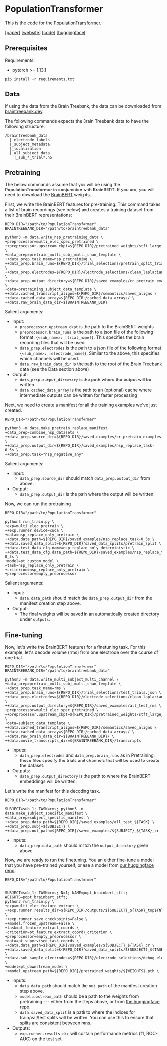 # PopulationTransformer
This is the code for the [PopulationTransformer](https://arxiv.org/abs/2406.03044v4).

[[paper](https://arxiv.org/abs/2406.03044)] [[website](https://glchau.github.io/population-transformer/)] [[code](https://github.com/czlwang/PopulationTransformer)] [[huggingface](https://huggingface.co/PopulationTransformer/popt_brainbert_stft)] 


## Prerequisites
Requirements:
- pytorch >= 1.13.1
```
pip install -r requirements.txt
```

## Data
If using the data from the Brain Treebank, the data can be downloaded from [braintreebank.dev](https://braintreebank.dev).

The following commands expects the Brain Treebank data to have the following structure:
```
/braintreebank_data
  |_electrode_labels
  |_subject_metadata
  |_localization
  |_all_subject_data
    |_sub_*_trial*.h5
```

## Pretraining
The below commands assume that you will be using the PopulationTransformer in conjunction with BrainBERT. 
If you are, you will need to download the [BrainBERT](https://github.com/czlwang/BrainBERT) weights.

First, we write the BrainBERT features for pre-training. This command takes a list of brain recordings (see below) and creates a training dataset from their BrainBERT representations:
```
REPO_DIR="/path/to/PopulationTransformer"
BRAINTREEBANK_DIR="/path/to/braintreebank_data"

python3 -m data.write_nsp_pretraining_data \
+preprocessor=multi_elec_spec_pretrained \
++preprocessor.upstream_ckpt=${REPO_DIR}/pretrained_weights/stft_large_pretrained.pth \
+data_prep=pretrain_multi_subj_multi_chan_template \
++data_prep.task_name=nsp_pretraining \
++data_prep.brain_runs=${REPO_DIR}/trial_selections/pretrain_split_trials.json \
++data_prep.electrodes=${REPO_DIR}/electrode_selections/clean_laplacian.json \
++data_prep.output_directory=${REPO_DIR}/saved_examples/cr_pretrain_examples \
+data=pretraining_subject_data_template \
++data.cached_transcript_aligns=${REPO_DIR}/semantics/saved_aligns \
++data.cached_data_array=${REPO_DIR}/cached_data_arrays/ \
++data.raw_brain_data_dir=${BRAINTREEBANK_DIR}  
```
Salient arguments:
- Input:
    - `preprocessor.upstream_ckpt` is the path to the BrainBERT weights
    - `preprocessor.brain_runs` is the path to a json file of the following format: `{<sub_name>: [trial_name]}`. This specifies the brain recording files that will be used.
    - `data_prep.electrodes` is the path to a json file of the following format `{<sub_name>: [electrode_name]}`. Similar to the above, this specifies which channels will be used.
    - `data.raw_brain_data_dir` is the path to the root of the Brain Treebank data (see the Data section above)
- Output:
    - `data_prep.output_directory` is the path where the output will be written
    - `data.cached_data_array` is the path to an (optional) cache where intermediate outputs can be written for faster processing 

Next, we need to create a manifest for all the training examples we've just created. 
```
REPO_DIR="/path/to/PopulationTransformer"

python3 -m data.make_pretrain_replace_manifest +data_prep=combine_nsp_datasets \
++data_prep.source_dir=${REPO_DIR}/saved_examples/cr_pretrain_examples \
++data_prep.output_dir=${REPO_DIR}/saved_examples/nsp_replace_task-0_5s \
++data_prep.task="nsp_negative_any"
```
Salient arguments:
- Input:
    - `data_prep.source_dir` should match `data_prep.output_dir` from above.
- Output:
    - `data_prep.output_dir` is the path where the output will be written.

Now, we can run the pretraining
```
REPO_DIR="/path/to/PopulationTransformer"

python3 run_train.py \
+exp=multi_elec_pretrain \
++exp.runner.device=cuda \
+data=nsp_replace_only_pretrain \
++data.data_path=${REPO_DIR}/saved_examples/nsp_replace_task-0_5s \
++data.saved_data_split=${REPO_DIR}/saved_data_splits/pretrain_split \
++data.test_data_cfg.name=nsp_replace_only_deterministic \
++data.test_data_cfg.data_path=${REPO_DIR}/saved_examples/nsp_replace_task-0_5s \
+model=pt_custom_model \
+task=nsp_replace_only_pretrain \
+criterion=nsp_replace_only_pretrain \
+preprocessor=empty_preprocessor
```
Salient arguments:
- Input:
    - `data.data_path` should match the `data_prep.output_dir` from the manifest creation step above.
- Output: 
    - The final weights will be saved in an automatically created directory under `outputs`.

## Fine-tuning
Now, let's write the BrainBERT features for a finetuning task. For this example, let's decode volume (rms) from one electrode over the course of one trial.
```
REPO_DIR="/path/to/PopulationTransformer"
BRAINTREEBANK_DIR="/path/to/braintreebank_data"

python3 -m data.write_multi_subject_multi_channel \
+data_prep=pretrain_multi_subj_multi_chan_template \
++data_prep.task_name=rms \
++data_prep.brain_runs=${REPO_DIR}/trial_selections/test_trials.json \
++data_prep.electrodes=${REPO_DIR}/electrode_selections/clean_laplacian.json \
++data_prep.output_directory=${REPO_DIR}/saved_examples/all_test_rms \
+preprocessor=multi_elec_spec_pretrained \
++preprocessor.upstream_ckpt=${REPO_DIR}/pretrained_weights/stft_large_pretrained.pth \
+data=subject_data_template \
++data.cached_transcript_aligns=${REPO_DIR}/semantics/saved_aligns \
++data.cached_data_array=${REPO_DIR}/cached_data_arrays/ \
++data.raw_brain_data_dir=${BRAINTREEBANK_DIR}/ \
++data.movie_transcripts_dir=${BRAINTREEBANK_DIR}/transcripts
```
- Inputs:
    - `data_prep.electrodes` and `data_prep.brain_runs` as in Pretraining, these files specify the trials and channels that will be used to create the dataset.
- Outputs:
    - `data_prep.output_directory` is the path to where the BrainBERT embeddings will be written.


Let's write the manifest for this decoding task.
```
REPO_DIR="/path/to/PopulationTransformer"

SUBJECT=sub_1; TASK=rms; python3 -m data.make_subject_specific_manifest \
+data_prep=subject_specific_manifest \
++data_prep.data_path=${REPO_DIR}/saved_examples/all_test_${TASK} \
++data_prep.subj=${SUBJECT} \
++data_prep.out_path=${REPO_DIR}/saved_examples/${SUBJECT}_${TASK}_cr
```
- Inputs:
    - `data_prep.data_path` should match the `output_directory` given above

Now, we are ready to run the finetuning. You an either fine-tune a model that you have pre-trained yourself, or use a model from [our huggingface repo](https://huggingface.co/PopulationTransformer).
```
REPO_DIR="/path/to/PopulationTransformer"


SUBJECT=sub_1; TASK=rms; N=1; NAME=popt_brainbert_stft; WEIGHTS=popt_brainbert_stft; 
python3 run_train.py \
+exp=multi_elec_feature_extract \
++exp.runner.results_dir=${REPO_DIR}/outputs/${SUBJECT}_${TASK}_top${N}_${NAME} \
++exp.runner.save_checkpoints=False \
++model.frozen_upstream=False \
+task=pt_feature_extract_coords \
+criterion=pt_feature_extract_coords_criterion \
+preprocessor=empty_preprocessor \
+data=pt_supervised_task_coords \
++data.data_path=${REPO_DIR}/saved_examples/${SUBJECT}_${TASK}_cr \
++data.saved_data_split=${REPO_DIR}/saved_data_splits/${SUBJECT}_${TASK}_fine_tuning \
++data.sub_sample_electrodes=${REPO_DIR}/electrode_selections/debug_electrodes.json \
+model=pt_downstream_model \
++model.upstream_path=${REPO_DIR}/pretrained_weights/${WEIGHTS}.pth \
```
- Inputs:
    - `data.data_path` should match the `out_path` of the manifest creation step above.
    - `model.upstream_path` should be a path to the weights from pretraining --- either from the steps above, or from [the huggingface repo](https://huggingface.co/PopulationTransformer).
    - `data.saved_data_split` is a path to where the indices for train/val/test splits will be written. You can use this to ensure that splits are consistent between runs.
- Outputs:
    - `exp.runner.results_dir` will contain performance metrics (f1, ROC-AUC) on the test set.
